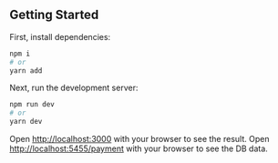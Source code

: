 ## Getting Started

First, install dependencies:

```bash
npm i
# or
yarn add
```

Next, run the development server:

```bash
npm run dev
# or
yarn dev
```


Open [http://localhost:3000](http://localhost:3000) with your browser to see the result.
Open [http://localhost:5455/payment](http://localhost:5455/payment) with your browser to see the DB data.
